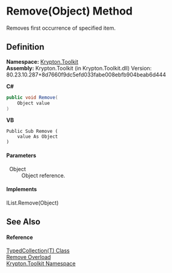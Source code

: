 # Remove(Object) Method


Removes first occurrence of specified item.



## Definition
**Namespace:** <a href="79d2eac2-21f4-54ff-7552-b20c33c30600.md">Krypton.Toolkit</a>  
**Assembly:** Krypton.Toolkit (in Krypton.Toolkit.dll) Version: 80.23.10.287+8d7660f9dc5efd033fabe008ebfb904beab6d444

**C#**
``` C#
public void Remove(
	Object value
)
```
**VB**
``` VB
Public Sub Remove ( 
	value As Object
)
```



#### Parameters
<dl><dt>  Object</dt><dd>Object reference.</dd></dl>

#### Implements
IList.Remove(Object)  


## See Also


#### Reference
<a href="4026dc89-2502-ffa8-c767-a8aaea23623e.md">TypedCollection(T) Class</a>  
<a href="6922c0a7-5672-3fa0-44ba-ba5bd061407e.md">Remove Overload</a>  
<a href="79d2eac2-21f4-54ff-7552-b20c33c30600.md">Krypton.Toolkit Namespace</a>  
